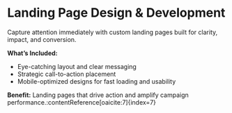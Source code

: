 # Landing Page Design & Development

Capture attention immediately with custom landing pages built for clarity, impact, and conversion.

**What’s Included:**
- Eye-catching layout and clear messaging  
- Strategic call-to-action placement  
- Mobile-optimized designs for fast loading and usability  

**Benefit:**
Landing pages that drive action and amplify campaign performance.:contentReference[oaicite:7]{index=7}
